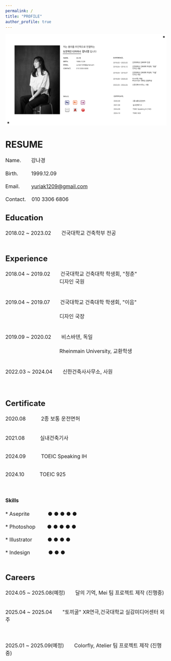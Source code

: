 ```yaml
---
permalink: /
title: "PROFILE"
author_profile: true
---
```


<img src='/images/2.png'>

<h1>RESUME</h1>

  
<font size="3">Name.&nbsp;&nbsp;&nbsp;&nbsp;&nbsp;&nbsp;&nbsp;강나경<br>  
Birth.&nbsp;&nbsp;&nbsp;&nbsp;&nbsp;&nbsp;&nbsp;&nbsp;&nbsp;1999.12.09<br>  
Email.&nbsp;&nbsp;&nbsp;&nbsp;&nbsp;&nbsp;&nbsp;&nbsp;yuriak1209@gmail.com<br>  
Contact.&nbsp;&nbsp;&nbsp;&nbsp;010 3306 6806<br>


<h2>Education</h2>

  
<font size="3">2018.02 ~ 2023.02&emsp;&emsp;건국대학교 건축학부 전공<br>
<br>


<h2>Experience</h2>

  
<font size="3"><p style="font-weight:normal;">2018.04 ~ 2019.02&emsp;&emsp;건국대학교 건축대학 학생회, "청춘"<br>
<font size="3">&emsp;&emsp;&emsp;&emsp;&emsp;&emsp;&emsp;&emsp;&nbsp;&nbsp;&emsp;&emsp;디자인 국원<br>  
<br>
<font size="3">2019.04 ~ 2019.07&emsp;&emsp;건국대학교 건축대학 학생회, "이음"<br>  
<font size="3">&emsp;&emsp;&emsp;&emsp;&emsp;&emsp;&emsp;&emsp;&nbsp;&emsp;&emsp;&nbsp;디자인 국장<br>  
<br>
<font size="3">2019.09 ~ 2020.02&emsp;&emsp;비스바덴, 독일<br>  
<font size="3">&emsp;&emsp;&emsp;&emsp;&emsp;&emsp;&emsp;&emsp;&emsp;&emsp;&nbsp;&nbsp;Rheinmain University, 교환학생<br>  
<br>
<font size="3">2022.03 ~ 2024.04&emsp;&emsp;신한건축사사무소, 사원<br>  
<br>


<h2>Certificate</h2>
<font size="3"><p style="font-weight:normal;">2020.08&emsp;&emsp;&emsp;2종 보통 운전면허<br>
<br>  
<font size="3"><p style="font-weight:normal;">2021.08&emsp;&emsp;&emsp;실내건축기사<br>
<br>  
<font size="3"><p style="font-weight:normal;">2024.09&emsp;&emsp;&emsp;TOEIC Speaking IH<br>
<br>  
<font size="3"><p style="font-weight:normal;">2024.10&emsp;&emsp;&emsp;TOEIC 925<br>
<br>  


<h2>Skills</h2>
* Aseprite&emsp;&emsp;&emsp;&nbsp;&nbsp;● ● ● ● ●<br>
<br>  
* Photoshop&emsp;&emsp;&nbsp;● ● ● ● ●<br>
<br>  
* Illustrator&emsp;&emsp;&emsp;● ● ● ● <br>  
<br>  
* Indesign&emsp;&emsp;&emsp;&nbsp;&nbsp;● ● ● <br>  
<br>  

<h2>Careers</h2>

<font size="3"><p style="font-weight:normal;">2024.05 ~ 2025.08(예정)&emsp;&emsp;달의 기억, Mei 팀 프로젝트 제작 (진행중)<br>
<br>
<font size="3"><p style="font-weight:normal;">2025.04 ~ 2025.04&emsp;&emsp;"토끼굴" XR연극,건국대학교 실감미디어센터 외주<br>
<br>  
<font size="3"><p style="font-weight:normal;">2025.01 ~ 2025.09(예정)&emsp;&emsp;Colorfly, Atelier 팀 프로젝트 제작 (진행중)<br>
<br>  

